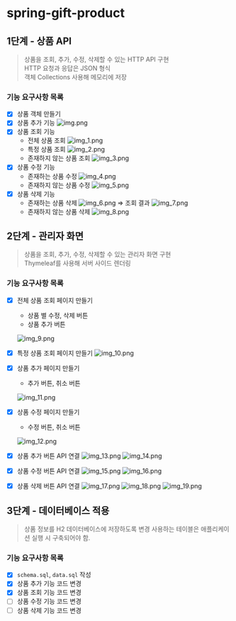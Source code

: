# spring-gift-product
## 1단계 - 상품 API
> 상품을 조회, 추가, 수정, 삭제할 수 있는 HTTP API 구현   
> HTTP 요청과 응답은 JSON 형식   
> 객체 Collections 사용해 메모리에 저장
### 기능 요구사항 목록
- [x] 상품 객체 만들기
- [x] 상품 추가 기능
  ![img.png](images/img.png)
- [x] 상품 조회 기능
  - 전체 상품 조회
    ![img_1.png](images/img_1.png)
  - 특정 상품 조회
    ![img_2.png](images/img_2.png)
  - 존재하지 않는 상품 조회
    ![img_3.png](images/img_3.png)
- [x] 상품 수정 기능
  - 존재하는 상품 수정
    ![img_4.png](images/img_4.png)
  - 존재하지 않는 상품 수정
    ![img_5.png](images/img_5.png)
- [x] 상품 삭제 기능
  - 존재하는 상품 삭제
    ![img_6.png](images/img_6.png)
    &Rightarrow; 조회 결과
    ![img_7.png](images/img_7.png)
  - 존재하지 않는 상품 삭제
    ![img_8.png](images/img_8.png)

## 2단계 - 관리자 화면
> 상품을 조회, 추가, 수정, 삭제할 수 있는 관리자 화면 구현  
> Thymeleaf를 사용해 서버 사이드 렌더링
### 기능 요구사항 목록
- [x] 전체 상품 조회 페이지 만들기
  - 상품 별 수정, 삭제 버튼
  - 상품 추가 버튼
  
  ![img_9.png](images/img_9.png)
- [x] 특정 상품 조회 페이지 만들기
  ![img_10.png](images/img_10.png)
- [x] 상품 추가 페이지 만들기
  - 추가 버튼, 취소 버튼
  
  ![img_11.png](images/img_11.png)
- [x] 상품 수정 페이지 만들기
  - 수정 버튼, 취소 버튼
  
  ![img_12.png](images/img_12.png)
- [x] 상품 추가 버튼 API 연결
  ![img_13.png](images/img_13.png)
  ![img_14.png](images/img_14.png)
- [x] 상품 수정 버튼 API 연결
  ![img_15.png](images/img_15.png)
  ![img_16.png](images/img_16.png)
- [x] 상품 삭제 버튼 API 연결
  ![img_17.png](images/img_17.png)
  ![img_18.png](images/img_18.png)
  ![img_19.png](images/img_19.png)
## 3단계 - 데이터베이스 적용
> 상품 정보를 H2 데이터베이스에 저장하도록 변경
> 사용하는 테이블은 애플리케이션 실행 시 구축되어야 함.
### 기능 요구사항 목록
- [x] `schema.sql`, `data.sql` 작성
- [x] 상품 추가 기능 코드 변경
- [x] 상품 조회 기능 코드 변경
- [ ] 상품 수정 기능 코드 변경
- [ ] 상품 삭제 기능 코드 변경